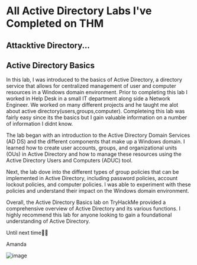 # All Active Directory Labs I've Completed on THM

## Attacktive Directory...

## Active Directory Basics

In this lab, I was introduced to the basics of Active Directory, a directory service that allows for centralized management of user and computer resources in a Windows domain environment.
Prior to completing this lab I worked in Help Desk in a small IT department along side a Network Engineer. We worked on many different projects and he taught me alot about active directory(users,groups,computer). Completeing this lab was fairly easy since its the basics but I gain valuable information on a number of information I didnt know.

The lab began with an introduction to the Active Directory Domain Services (AD DS) and the different components that make up a Windows domain. I learned how to create user accounts, groups, and organizational units (OUs) in Active Directory and how to manage these resources using the Active Directory Users and Computers (ADUC) tool.

Next, the lab dove into the different types of group policies that can be implemented in Active Directory, including password policies, account lockout policies, and computer policies. I was able to experiment with these policies and understand their impact on the Windows domain environment.

Overall, the Active Directory Basics lab on TryHackMe provided a comprehensive overview of Active Directory and its various functions. I highly recommend this lab for anyone looking to gain a foundational understanding of Active Directory.

Until next time✌🏽

Amanda


![image](https://github.com/alubin03/THM-AD/assets/141780397/19c2fc45-6d37-40d5-ae26-8aaf384b5c3f)
